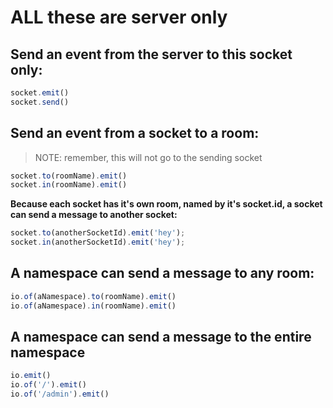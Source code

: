 # ALL these are server only

## Send an event from the server to this socket only:

```javascript
socket.emit()
socket.send()
```

## Send an event from a socket to a room:

> NOTE: remember, this will not go to the sending socket

```javascript
socket.to(roomName).emit()
socket.in(roomName).emit()
```

**Because each socket has it's own room, named by it's socket.id, a socket can send a message to another socket:**

```javascript
socket.to(anotherSocketId).emit('hey');
socket.in(anotherSocketId).emit('hey');
```

## A namespace can send a message to any room:

```javascript
io.of(aNamespace).to(roomName).emit()
io.of(aNamespace).in(roomName).emit()
```

## A namespace can send a message to the entire namespace

```javascript
io.emit()
io.of('/').emit()
io.of('/admin').emit()
```